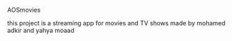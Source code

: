 AOSmovies

this project is a streaming app for movies and TV shows 
made by mohamed adkir and yahya moaad